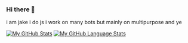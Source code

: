 ### Hi there 👋


i am jake
i do js
i work on many bots but mainly on multipurpose
and ye

[![My GitHub Stats](https://github-readme-stats.vercel.app/api/?username=devjakey&count_private=true&theme=tokyonight&showicons=true)]()
[![My GitHub Language Stats](https://github-readme-stats.vercel.app/api/top-langs/?username=devjakey&langs_count=5&theme=tokyonight)]()
